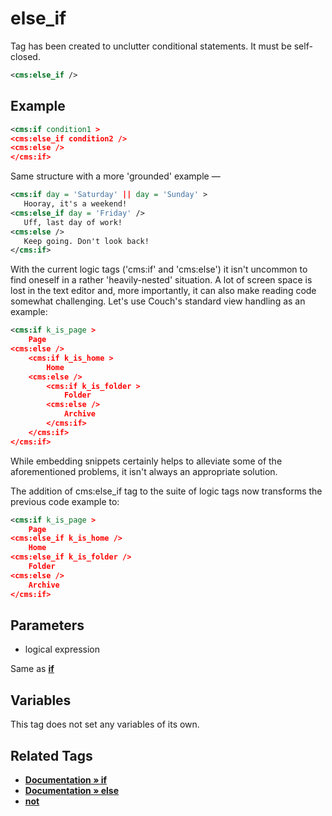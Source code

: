 # else_if

Tag has been created to unclutter conditional statements. It must be self-closed.

```xml
<cms:else_if />
```

## Example

```xml
<cms:if condition1 >
<cms:else_if condition2 />
<cms:else />
</cms:if>
```

Same structure with a more 'grounded' example &mdash;

```xml
<cms:if day = 'Saturday' || day = 'Sunday' >
   Hooray, it's a weekend!
<cms:else_if day = 'Friday' />
   Uff, last day of work!
<cms:else />
   Keep going. Don't look back!
</cms:if>
```

With the current logic tags ('cms:if' and 'cms:else') it isn't uncommon to find oneself in a rather 'heavily-nested' situation. A lot of screen space is lost in the text editor and, more importantly, it can also make reading code somewhat challenging. Let's use Couch's standard view handling as an example:

```xml
<cms:if k_is_page >
    Page
<cms:else />
    <cms:if k_is_home >
        Home
    <cms:else />
        <cms:if k_is_folder >
            Folder
        <cms:else />
            Archive
        </cms:if>
    </cms:if>
</cms:if>
```

While embedding snippets certainly helps to alleviate some of the aforementioned problems, it isn't always an appropriate solution.

The addition of cms:else_if tag to the suite of logic tags now transforms the previous code example to:

```xml
<cms:if k_is_page >
    Page
<cms:else_if k_is_home />
    Home
<cms:else_if k_is_folder />
    Folder
<cms:else />
    Archive
</cms:if>
```

## Parameters

* logical expression

Same as [**if**](#related-tags)

## Variables

This tag does not set any variables of its own.

## Related Tags

* [**Documentation &raquo; if**](https://docs.couchcms.com/tags-reference/if.html)
* [**Documentation &raquo; else**](https://docs.couchcms.com/tags-reference/else.html)
* [**not**](not.md)
